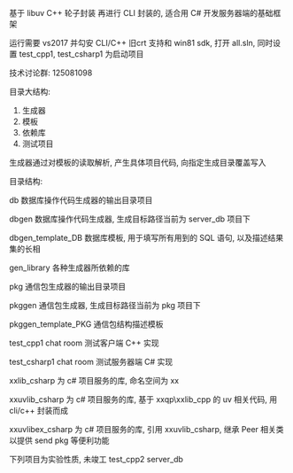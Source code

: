 基于 libuv C++ 轮子封装 再进行 CLI 封装的, 适合用 C# 开发服务器端的基础框架

运行需要 vs2017 并勾安 CLI/C++ 旧crt 支持和 win81 sdk, 打开 all.sln, 同时设置 test_cpp1, test_csharp1 为启动项目

技术讨论群: 125081098


目录大结构:
1. 生成器
2. 模板
3. 依赖库
4. 测试项目

生成器通过对模板的读取解析, 产生具体项目代码, 向指定生成目录覆盖写入

目录结构:

db
数据库操作代码生成器的输出目录项目

dbgen
数据库操作代码生成器, 生成目标路径当前为 server_db 项目下

dbgen_template_DB
数据库模板, 用于填写所有用到的 SQL 语句, 以及描述结果集的长相

gen_library
各种生成器所依赖的库

pkg
通信包生成器的输出目录项目

pkggen
通信包生成器, 生成目标路径当前为 pkg 项目下

pkggen_template_PKG
通信包结构描述模板

test_cpp1
chat room 测试客户端 C++ 实现

test_csharp1
chat room 测试服务器端 C# 实现

xxlib_csharp
为 c# 项目服务的库, 命名空间为 xx

xxuvlib_csharp
为 c# 项目服务的库, 基于 xxqp\xxlib_cpp 的 uv 相关代码, 用 cli/c++ 封装而成

xxuvlibex_csharp
为 c# 项目服务的库, 引用 xxuvlib_csharp, 继承 Peer 相关类以提供 send pkg 等便利功能



下列项目为实验性质, 未竣工
test_cpp2
server_db
